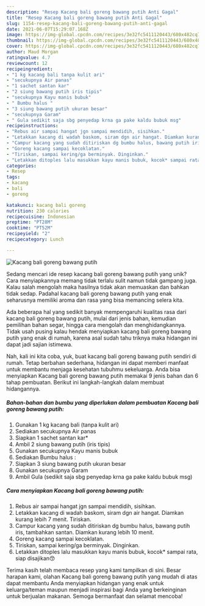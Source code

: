 ```yaml
---
description: "Resep Kacang bali goreng bawang putih Anti Gagal"
title: "Resep Kacang bali goreng bawang putih Anti Gagal"
slug: 1154-resep-kacang-bali-goreng-bawang-putih-anti-gagal
date: 2021-06-07T15:29:07.168Z
image: https://img-global.cpcdn.com/recipes/3e32fc5411120443/680x482cq70/kacang-bali-goreng-bawang-putih-foto-resep-utama.jpg
thumbnail: https://img-global.cpcdn.com/recipes/3e32fc5411120443/680x482cq70/kacang-bali-goreng-bawang-putih-foto-resep-utama.jpg
cover: https://img-global.cpcdn.com/recipes/3e32fc5411120443/680x482cq70/kacang-bali-goreng-bawang-putih-foto-resep-utama.jpg
author: Maud Morgan
ratingvalue: 4.7
reviewcount: 12
recipeingredient:
- "1 kg kacang bali tanpa kulit ari"
- "secukupnya Air panas"
- "1 sachet santan kar"
- "2 siung bawang putih iris tipis"
- "secukupnya Kayu manis bubuk"
- " Bumbu halus "
- "3 siung bawang putih ukuran besar"
- "secukupnya Garam"
- " Gula sedikit saja sbg penyedap krna ga pake kaldu bubuk msg"
recipeinstructions:
- "Rebus air sampai hangat jgn sampai mendidih, sisihkan."
- "Letakkan kacang di wadah baskom, siram dgn air hangat. Diamkan kurang lebih 7 menit. Tiriskan."
- "Campur kacang yang sudah ditiriskan dg bumbu halus, bawang putih iris, tambahkan santan. Diamkan kurang lebih 10 menit."
- "Goreng kacang sampai kecoklatan."
- "Tiriskan, sampai kering/ga berminyak. Dinginkan."
- "Letakkan ditoples lalu masukkan kayu manis bubuk, kocok* sampai rata, siap disajikan😙"
categories:
- Resep
tags:
- kacang
- bali
- goreng

katakunci: kacang bali goreng 
nutrition: 230 calories
recipecuisine: Indonesian
preptime: "PT28M"
cooktime: "PT52M"
recipeyield: "2"
recipecategory: Lunch

---
```



![Kacang bali goreng bawang putih](https://img-global.cpcdn.com/recipes/3e32fc5411120443/680x482cq70/kacang-bali-goreng-bawang-putih-foto-resep-utama.jpg)

Sedang mencari ide resep kacang bali goreng bawang putih yang unik? Cara menyiapkannya memang tidak terlalu sulit namun tidak gampang juga. Kalau salah mengolah maka hasilnya tidak akan memuaskan dan bahkan tidak sedap. Padahal kacang bali goreng bawang putih yang enak seharusnya memiliki aroma dan rasa yang bisa memancing selera kita.

Ada beberapa hal yang sedikit banyak mempengaruhi kualitas rasa dari kacang bali goreng bawang putih, mulai dari jenis bahan, kemudian pemilihan bahan segar, hingga cara mengolah dan menghidangkannya. Tidak usah pusing kalau hendak menyiapkan kacang bali goreng bawang putih yang enak di rumah, karena asal sudah tahu triknya maka hidangan ini dapat jadi sajian istimewa.




Nah, kali ini kita coba, yuk, buat kacang bali goreng bawang putih sendiri di rumah. Tetap berbahan sederhana, hidangan ini dapat memberi manfaat untuk membantu menjaga kesehatan tubuhmu sekeluarga. Anda bisa menyiapkan Kacang bali goreng bawang putih memakai 9 jenis bahan dan 6 tahap pembuatan. Berikut ini langkah-langkah dalam membuat hidangannya.

<!--inarticleads1-->

##### Bahan-bahan dan bumbu yang diperlukan dalam pembuatan Kacang bali goreng bawang putih:

1. Gunakan 1 kg kacang bali (tanpa kulit ari)
1. Sediakan secukupnya Air panas
1. Siapkan 1 sachet santan kar*
1. Ambil 2 siung bawang putih (iris tipis)
1. Gunakan secukupnya Kayu manis bubuk
1. Sediakan  Bumbu halus :
1. Siapkan 3 siung bawang putih ukuran besar
1. Gunakan secukupnya Garam
1. Ambil  Gula (sedikit saja sbg penyedap krna ga pake kaldu bubuk msg)




<!--inarticleads2-->

##### Cara menyiapkan Kacang bali goreng bawang putih:

1. Rebus air sampai hangat jgn sampai mendidih, sisihkan.
1. Letakkan kacang di wadah baskom, siram dgn air hangat. Diamkan kurang lebih 7 menit. Tiriskan.
1. Campur kacang yang sudah ditiriskan dg bumbu halus, bawang putih iris, tambahkan santan. Diamkan kurang lebih 10 menit.
1. Goreng kacang sampai kecoklatan.
1. Tiriskan, sampai kering/ga berminyak. Dinginkan.
1. Letakkan ditoples lalu masukkan kayu manis bubuk, kocok* sampai rata, siap disajikan😙




Terima kasih telah membaca resep yang kami tampilkan di sini. Besar harapan kami, olahan Kacang bali goreng bawang putih yang mudah di atas dapat membantu Anda menyiapkan hidangan yang enak untuk keluarga/teman maupun menjadi inspirasi bagi Anda yang berkeinginan untuk berjualan makanan. Semoga bermanfaat dan selamat mencoba!
